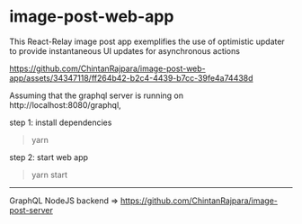 # image-post-web-app

This React-Relay image post app exemplifies the use of optimistic updater to provide instantaneous UI updates for asynchronous actions

https://github.com/ChintanRajpara/image-post-web-app/assets/34347118/ff264b42-b2c4-4439-b7cc-39fe4a74438d

Assuming that the graphql server is running on http://localhost:8080/graphql,

step 1: install dependencies

> yarn

step 2: start web app

> yarn start

---

GraphQL NodeJS backend => https://github.com/ChintanRajpara/image-post-server
